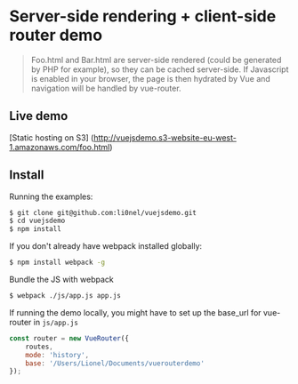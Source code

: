 # Server-side rendering + client-side router demo

> Foo.html and Bar.html are server-side rendered (could be generated by PHP for example), so they can be cached server-side.
> If Javascript is enabled in your browser, the page is then hydrated by Vue and navigation will be handled by vue-router. 

## Live demo

[Static hosting on S3] (http://vuejsdemo.s3-website-eu-west-1.amazonaws.com/foo.html)

## Install

Running the examples:

``` bash
$ git clone git@github.com:li0nel/vuejsdemo.git
$ cd vuejsdemo
$ npm install
```

If you don't already have webpack installed globally:

```bash
$ npm install webpack -g
```

Bundle the JS with webpack

```bash
$ webpack ./js/app.js app.js
```

If running the demo locally, you might have to set up the base_url for vue-router in `js/app.js`

```javascript
const router = new VueRouter({
    routes,
    mode: 'history',
    base: '/Users/Lionel/Documents/vuerouterdemo'
});
```